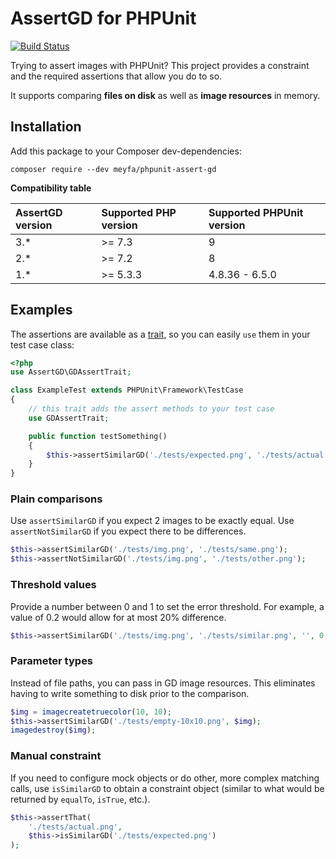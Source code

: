 # AssertGD for PHPUnit

[![Build Status](https://travis-ci.com/meyfa/phpunit-assert-gd.svg?branch=master)](https://travis-ci.com/meyfa/phpunit-assert-gd)

Trying to assert images with PHPUnit? This project provides a constraint and the
required assertions that allow you do to so.

It supports comparing **files on disk** as well as **image resources** in
memory.

## Installation

Add this package to your Composer dev-dependencies:

```
composer require --dev meyfa/phpunit-assert-gd
```

**Compatibility table**

| AssertGD version | Supported PHP version | Supported PHPUnit version |
| :--------------- | :-------------------- | :------------------------ |
| 3.*              | >= 7.3                | 9                         |
| 2.*              | >= 7.2                | 8                         |
| 1.*              | >= 5.3.3              | 4.8.36 - 6.5.0            |

## Examples

The assertions are available as a
[trait](http://php.net/manual/en/language.oop5.traits.php), so you can easily
`use` them in your test case class:

```php
<?php
use AssertGD\GDAssertTrait;

class ExampleTest extends PHPUnit\Framework\TestCase
{
    // this trait adds the assert methods to your test case
    use GDAssertTrait;

    public function testSomething()
    {
        $this->assertSimilarGD('./tests/expected.png', './tests/actual.png');
    }
}
```

### Plain comparisons

Use `assertSimilarGD` if you expect 2 images to be exactly equal.
Use `assertNotSimilarGD` if you expect there to be differences.

```php
$this->assertSimilarGD('./tests/img.png', './tests/same.png');
$this->assertNotSimilarGD('./tests/img.png', './tests/other.png');
```

### Threshold values

Provide a number between 0 and 1 to set the error threshold. For example, a
value of 0.2 would allow for at most 20% difference.

```php
$this->assertSimilarGD('./tests/img.png', './tests/similar.png', '', 0.2);
```

### Parameter types

Instead of file paths, you can pass in GD image resources. This eliminates
having to write something to disk prior to the comparison.

```php
$img = imagecreatetruecolor(10, 10);
$this->assertSimilarGD('./tests/empty-10x10.png', $img);
imagedestroy($img);
```

### Manual constraint

If you need to configure mock objects or do other, more complex matching calls,
use `isSimilarGD` to obtain a constraint object (similar to what would be
returned by `equalTo`, `isTrue`, etc.).

```php
$this->assertThat(
    './tests/actual.png',
    $this->isSimilarGD('./tests/expected.png')
);
```
